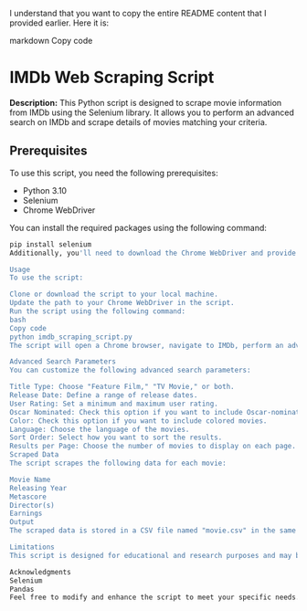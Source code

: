 
I understand that you want to copy the entire README content that I provided earlier. Here it is:

markdown
Copy code
# IMDb Web Scraping Script

**Description:** This Python script is designed to scrape movie information from IMDb using the Selenium library. It allows you to perform an advanced search on IMDb and scrape details of movies matching your criteria.

## Prerequisites

To use this script, you need the following prerequisites:

- Python 3.10
- Selenium
- Chrome WebDriver

You can install the required packages using the following command:

```bash
pip install selenium
Additionally, you'll need to download the Chrome WebDriver and provide its path in the script.

Usage
To use the script:

Clone or download the script to your local machine.
Update the path to your Chrome WebDriver in the script.
Run the script using the following command:
bash
Copy code
python imdb_scraping_script.py
The script will open a Chrome browser, navigate to IMDb, perform an advanced search, and scrape movie details.

Advanced Search Parameters
You can customize the following advanced search parameters:

Title Type: Choose "Feature Film," "TV Movie," or both.
Release Date: Define a range of release dates.
User Rating: Set a minimum and maximum user rating.
Oscar Nominated: Check this option if you want to include Oscar-nominated movies.
Color: Check this option if you want to include colored movies.
Language: Choose the language of the movies.
Sort Order: Select how you want to sort the results.
Results per Page: Choose the number of movies to display on each page.
Scraped Data
The script scrapes the following data for each movie:

Movie Name
Releasing Year
Metascore
Director(s)
Earnings
Output
The scraped data is stored in a CSV file named "movie.csv" in the same directory as the script.

Limitations
This script is designed for educational and research purposes and may be subject to IMDb's terms of service.

Acknowledgments
Selenium
Pandas
Feel free to modify and enhance the script to meet your specific needs. Happy web scraping!
